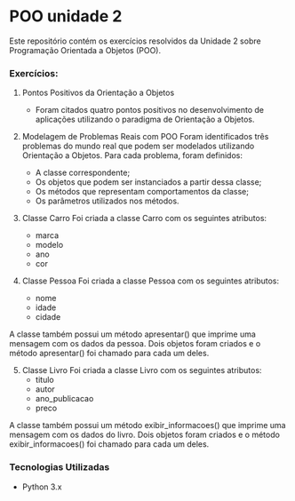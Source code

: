 # POO unidade 2

Este repositório contém os exercícios resolvidos da Unidade 2 sobre Programação Orientada a Objetos (POO).

### Exercícios:

1. Pontos Positivos da Orientação a Objetos

   - Foram citados quatro pontos positivos no desenvolvimento de aplicações utilizando o paradigma de Orientação a Objetos.

2. Modelagem de Problemas Reais com POO
   Foram identificados três problemas do mundo real que podem ser modelados utilizando Orientação a Objetos. Para cada problema, foram definidos:

   - A classe correspondente;
   - Os objetos que podem ser instanciados a partir dessa classe;
   - Os métodos que representam comportamentos da classe;
   - Os parâmetros utilizados nos métodos.

3. Classe Carro
   Foi criada a classe Carro com os seguintes atributos:

   - marca
   - modelo
   - ano
   - cor

4. Classe Pessoa
   Foi criada a classe Pessoa com os seguintes atributos:
   - nome
   - idade
   - cidade

A classe também possui um método apresentar() que imprime uma mensagem com os dados da pessoa. Dois objetos foram criados e o método apresentar() foi chamado para cada um deles.

5. Classe Livro
   Foi criada a classe Livro com os seguintes atributos:
   - titulo
   - autor
   - ano_publicacao
   - preco

A classe também possui um método exibir_informacoes() que imprime uma mensagem com os dados do livro. Dois objetos foram criados e o método exibir_informacoes() foi chamado para cada um deles.

### Tecnologias Utilizadas

- Python 3.x
